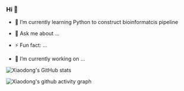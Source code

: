 ### Hi 👋

- 🌱 I’m currently learning Python to construct bioinformatcis pipeline
- 💬 Ask me about ...
- ⚡ Fun fact: ...

- 🔭 I’m currently working on ...
<!--
- 👯 I’m looking to collaborate on ...
- 🤔 I’m looking for help with ...

- 📫 How to reach me: ...
- 😄 Pronouns: ...
-->


![Xiaodong's GitHub stats](https://github-readme-stats.vercel.app/api?username=xiaodli&repo=xiaodli&theme=tokyonight)

![Xiaodong's github activity graph](https://github-readme-activity-graph.vercel.app/graph?username=xiaodli&bg_color=FFE4B5&area_color=00FF7F&color=8A2BE2&line=24292e&&area=true&hide_border=true)

